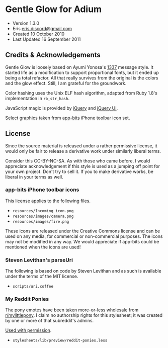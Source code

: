 # Gentle Glow for Adium

* Version 1.3.0
* Eris <eris.discord@gmail.com>
* Created 10 October 2010
* Last Updated 16 September 2011

## Credits & Acknowledgements
Gentle Glow is loosely based on Ayumi Yonosa's [1337][] message style. It
started life as a modification to support proportional fonts, but it ended up
being a total refactor. All that really survives from the original is the
colors and the glow effect. Still, I am grateful for the groundwork.

Color hashing uses the Unix ELF hash algorithm, adapted from Ruby 1.8's
implementation in `rb_str_hash`.

JavaScript magic is provided by [jQuery][] and [jQuery UI][].

Select graphics taken from [app-bits][] iPhone toolbar icon set.

## License
Since the source material is released under a rather permissive license, it
would only be fair to release a derivative work under similarly liberal terms.

Consider this CC-BY-NC-SA. As with those who came before, I would appreciate
acknowledgement if this style is used as a jumping off point for your own
project. Don't try to sell it. If you to make derivative works, be liberal in
your terms as well.

### app-bits iPhone toolbar icons
This license applies to the following files.

* `resources/Incoming_icon.png`
* `resources/images/camera.png`
* `resources/images/fire.png`

These icons are released under the Creative Commons license and can be used
on any media, for commercial or non-commercial purposes. The icons may not be
modified in any way. We would appreciate if app-bits could be mentioned when
the icons are used!

### Steven Levithan's parseUri
The following is based on code by Steven Levithan and as such is available
under the terms of the MIT license.

* `scripts/uri.coffee`

### My Reddit Ponies
The pony emotes have been taken more-or-less wholesale from
[r/mylittlepony][]. I claim no authorship rights for this stylesheet; it was
created by one or more of that subreddit's admins.

[Used with permission][ponythread].

* `stylesheets/lib/preview/reddit-ponies.less`

[1337]: http://www.adiumxtras.com/index.php?a=xtras&xtra_id=4042
[app-bits]: http://app-bits.com/
[jQuery]: http://jquery.com
[jQuery UI]: http://jqueryui.com
[ponythread]: http://www.reddit.com/r/mylittlepony/comments/km0gz/rmylittlepony_admins_under_what_terms_am_i/
[r/mylittlepony]: http://www.reddit.com/r/mylittlepony
